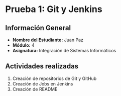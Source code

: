 # Prueba 1: Git y Jenkins

## Información General

- **Nombre del Estudiante:** Juan Paz
- **Módulo:** 4
- **Asignatura:** Integración de Sistemas Informáticos

## Actividades realizadas

1. Creación de repositorios de Git y GitHub
2. Creación de Jobs en Jenkins
3. Creación de README
